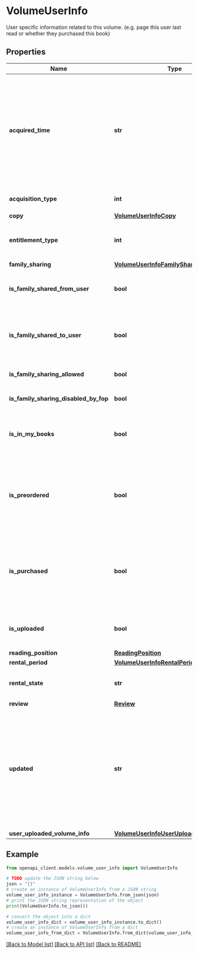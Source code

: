 # VolumeUserInfo

User specific information related to this volume. (e.g. page this user last read or whether they purchased this book)

## Properties

Name | Type | Description | Notes
------------ | ------------- | ------------- | -------------
**acquired_time** | **str** | Timestamp when this volume was acquired by the user. (RFC 3339 UTC date-time format) Acquiring includes purchase, user upload, receiving family sharing, etc. | [optional] 
**acquisition_type** | **int** | How this volume was acquired. | [optional] 
**copy** | [**VolumeUserInfoCopy**](VolumeUserInfoCopy.md) |  | [optional] 
**entitlement_type** | **int** | Whether this volume is purchased, sample, pd download etc. | [optional] 
**family_sharing** | [**VolumeUserInfoFamilySharing**](VolumeUserInfoFamilySharing.md) |  | [optional] 
**is_family_shared_from_user** | **bool** | Whether or not the user shared this volume with the family. | [optional] 
**is_family_shared_to_user** | **bool** | Whether or not the user received this volume through family sharing. | [optional] 
**is_family_sharing_allowed** | **bool** | Deprecated: Replaced by familySharing. | [optional] 
**is_family_sharing_disabled_by_fop** | **bool** | Deprecated: Replaced by familySharing. | [optional] 
**is_in_my_books** | **bool** | Whether or not this volume is currently in \&quot;my books.\&quot; | [optional] 
**is_preordered** | **bool** | Whether or not this volume was pre-ordered by the authenticated user making the request. (In LITE projection.) | [optional] 
**is_purchased** | **bool** | Whether or not this volume was purchased by the authenticated user making the request. (In LITE projection.) | [optional] 
**is_uploaded** | **bool** | Whether or not this volume was user uploaded. | [optional] 
**reading_position** | [**ReadingPosition**](ReadingPosition.md) |  | [optional] 
**rental_period** | [**VolumeUserInfoRentalPeriod**](VolumeUserInfoRentalPeriod.md) |  | [optional] 
**rental_state** | **str** | Whether this book is an active or an expired rental. | [optional] 
**review** | [**Review**](Review.md) |  | [optional] 
**updated** | **str** | Timestamp when this volume was last modified by a user action, such as a reading position update, volume purchase or writing a review. (RFC 3339 UTC date-time format). | [optional] 
**user_uploaded_volume_info** | [**VolumeUserInfoUserUploadedVolumeInfo**](VolumeUserInfoUserUploadedVolumeInfo.md) |  | [optional] 

## Example

```python
from openapi_client.models.volume_user_info import VolumeUserInfo

# TODO update the JSON string below
json = "{}"
# create an instance of VolumeUserInfo from a JSON string
volume_user_info_instance = VolumeUserInfo.from_json(json)
# print the JSON string representation of the object
print(VolumeUserInfo.to_json())

# convert the object into a dict
volume_user_info_dict = volume_user_info_instance.to_dict()
# create an instance of VolumeUserInfo from a dict
volume_user_info_from_dict = VolumeUserInfo.from_dict(volume_user_info_dict)
```
[[Back to Model list]](../README.md#documentation-for-models) [[Back to API list]](../README.md#documentation-for-api-endpoints) [[Back to README]](../README.md)


